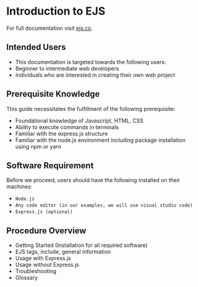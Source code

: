 # Introduction to EJS

For full documentation visit [ejs.co](https://ejs.co/).

## Intended Users

- This documentation is targeted towards the following users:
- Beginner to intermediate web developers
- Individuals who are interested in creating their own web project

## Prerequisite Knowledge

This guide necessitates the fulfillment of the following prerequisite:

- Foundational knowledge of Javascript, HTML, CSS
- Ability to execute commands in terminals
- Familiar with the express.js structure
- Familiar with the node.js environment including package installation using npm or yarn

## Software Requirement

Before we proceed, users should have the following installed on their machines:

- `Node.js`
- `Any code editor (in our examples, we will use visual studio code)`
- `Express.js (optional)`

## Procedure Overview

- Getting Started (Installation for all required software)
- EJS tags, include, general information
- Usage with Express.js
- Usage without Express.js
- Troubleshooting
- Glossary
